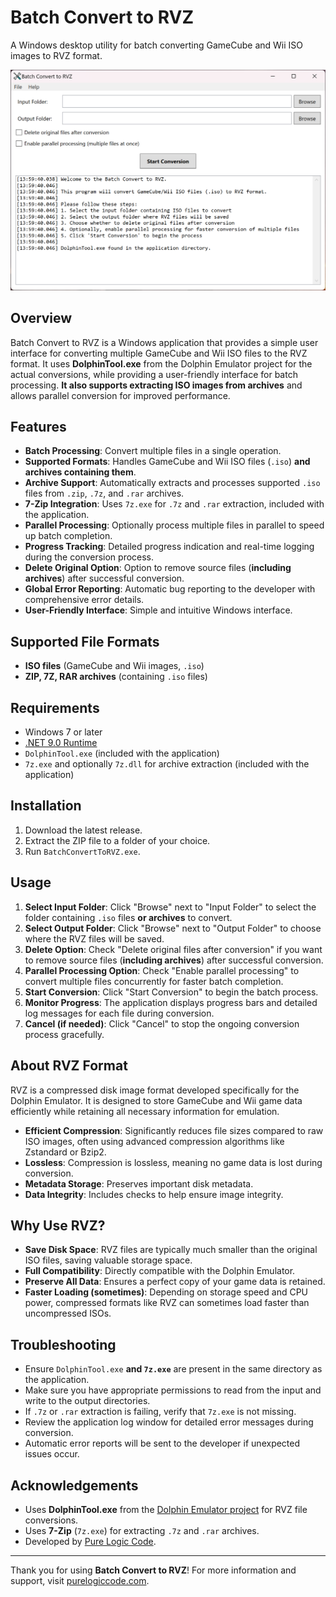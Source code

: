 # Batch Convert to RVZ

A Windows desktop utility for batch converting GameCube and Wii ISO images to RVZ format.

![Batch Convert to RVZ](screenshot.png)

## Overview

Batch Convert to RVZ is a Windows application that provides a simple user interface for converting multiple GameCube and Wii ISO files to the RVZ format.
It uses **DolphinTool.exe** from the Dolphin Emulator project for the actual conversions, while providing a user-friendly interface for batch processing.
**It also supports extracting ISO images from archives** and allows parallel conversion for improved performance.

## Features

- **Batch Processing**: Convert multiple files in a single operation.
- **Supported Formats**: Handles GameCube and Wii ISO files (`.iso`) **and archives containing them**.
- **Archive Support**: Automatically extracts and processes supported `.iso` files from `.zip`, `.7z`, and `.rar` archives.
- **7-Zip Integration**: Uses `7z.exe` for `.7z` and `.rar` extraction, included with the application.
- **Parallel Processing**: Optionally process multiple files in parallel to speed up batch completion.
- **Progress Tracking**: Detailed progress indication and real-time logging during the conversion process.
- **Delete Original Option**: Option to remove source files (**including archives**) after successful conversion.
- **Global Error Reporting**: Automatic bug reporting to the developer with comprehensive error details.
- **User-Friendly Interface**: Simple and intuitive Windows interface.

## Supported File Formats

- **ISO files** (GameCube and Wii images, `.iso`)
- **ZIP, 7Z, RAR archives** (containing `.iso` files)

## Requirements

- Windows 7 or later
- [.NET 9.0 Runtime](https://dotnet.microsoft.com/download/dotnet/9.0)
- `DolphinTool.exe` (included with the application)
- `7z.exe` and optionally `7z.dll` for archive extraction (included with the application)

## Installation

1. Download the latest release.
2. Extract the ZIP file to a folder of your choice.
3. Run `BatchConvertToRVZ.exe`.

## Usage

1. **Select Input Folder**: Click "Browse" next to "Input Folder" to select the folder containing `.iso` files **or archives** to convert.
2. **Select Output Folder**: Click "Browse" next to "Output Folder" to choose where the RVZ files will be saved.
3. **Delete Option**: Check "Delete original files after conversion" if you want to remove source files (**including archives**) after successful conversion.
4. **Parallel Processing Option**: Check "Enable parallel processing" to convert multiple files concurrently for faster batch completion.
5. **Start Conversion**: Click "Start Conversion" to begin the batch process.
6. **Monitor Progress**: The application displays progress bars and detailed log messages for each file during conversion.
7. **Cancel (if needed)**: Click "Cancel" to stop the ongoing conversion process gracefully.

## About RVZ Format

RVZ is a compressed disk image format developed specifically for the Dolphin Emulator. It is designed to store GameCube and Wii game data efficiently while retaining all necessary information for emulation.

- **Efficient Compression**: Significantly reduces file sizes compared to raw ISO images, often using advanced compression algorithms like Zstandard or Bzip2.
- **Lossless**: Compression is lossless, meaning no game data is lost during conversion.
- **Metadata Storage**: Preserves important disk metadata.
- **Data Integrity**: Includes checks to help ensure image integrity.

## Why Use RVZ?

- **Save Disk Space**: RVZ files are typically much smaller than the original ISO files, saving valuable storage space.
- **Full Compatibility**: Directly compatible with the Dolphin Emulator.
- **Preserve All Data**: Ensures a perfect copy of your game data is retained.
- **Faster Loading (sometimes)**: Depending on storage speed and CPU power, compressed formats like RVZ can sometimes load faster than uncompressed ISOs.

## Troubleshooting

- Ensure `DolphinTool.exe` **and `7z.exe`** are present in the same directory as the application.
- Make sure you have appropriate permissions to read from the input and write to the output directories.
- If `.7z` or `.rar` extraction is failing, verify that `7z.exe` is not missing.
- Review the application log window for detailed error messages during conversion.
- Automatic error reports will be sent to the developer if unexpected issues occur.

## Acknowledgements

- Uses **DolphinTool.exe** from the [Dolphin Emulator project](https://dolphin-emu.org/) for RVZ file conversions.
- Uses **7-Zip** (`7z.exe`) for extracting `.7z` and `.rar` archives.
- Developed by [Pure Logic Code](https://www.purelogiccode.com).

---

Thank you for using **Batch Convert to RVZ**! For more information and support, visit [purelogiccode.com](https://www.purelogiccode.com).

